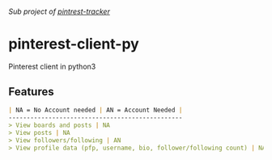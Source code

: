 ###### Sub project of [pintrest-tracker](https://github.com/joseph-gerald/pintrest-tracker)
# pinterest-client-py
Pinterest client in python3

## Features
```md
| NA = No Account needed | AN = Account Needed |
------------------------------------------------
> View boards and posts | NA
> View posts | NA
> View followers/following | AN
> View profile data (pfp, username, bio, follower/following count) | NA
```
